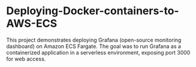 # Deploying-Docker-containers-to-AWS-ECS
This project demonstrates deploying Grafana (open-source monitoring dashboard) on Amazon ECS Fargate.   The goal was to run Grafana as a containerized application in a serverless environment, exposing port 3000 for web access.
